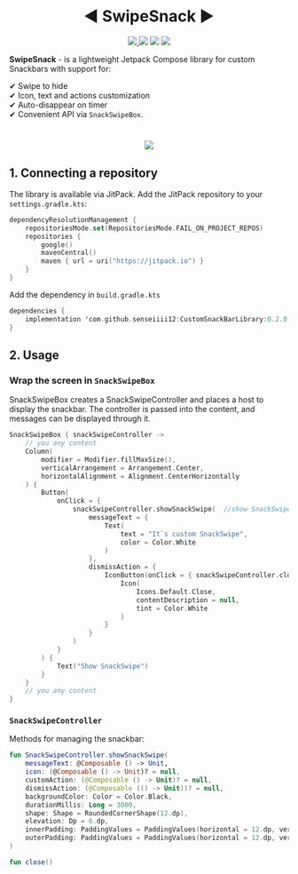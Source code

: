 
 <h1 align="center">◀ SwipeSnack ▶</h1>

<p align="center">
  <a href="https://jitpack.io/#senseiiii12/CustomSnackBarLibrary">
    <img src="https://jitpack.io/v/senseiiii12/CustomSnackBarLibrary.svg" />
  </a>
  <img src="https://img.shields.io/badge/license-MIT-blue.svg" />
  <img src="https://img.shields.io/badge/Kotlin-1.9.24-blue.svg" />
  <img src="https://img.shields.io/badge/Compose-1.5.3-blue.svg" />
</p>

**SwipeSnack** - is a lightweight Jetpack Compose library for custom Snackbars with support for:<br>

✔ Swipe to hide<br>
✔ Icon, text and actions customization<br>
✔ Auto-disappear on timer<br>
✔ Convenient API via `SnackSwipeBox`.<br>
#
 <p align="center">
  <img src="https://media2.giphy.com/media/v1.Y2lkPTc5MGI3NjExbDFmYnU0YnRyZTNtandqemt3cHczYXlyaWl4OGVmaHBkZ2FoYTF0ZiZlcD12MV9pbnRlcm5hbF9naWZfYnlfaWQmY3Q9Zw/f9Ti2yEFGCumoXJLhq/giphy.gif"/>
</p> 

## 1. Connecting a repository

The library is available via JitPack.
Add the JitPack repository to your `settings.gradle.kts`:
```kotlin
dependencyResolutionManagement {
    repositoriesMode.set(RepositoriesMode.FAIL_ON_PROJECT_REPOS)
    repositories {
        google()
        mavenCentral()
        maven { url = uri("https://jitpack.io") }
    }
}
```
 Add the dependency in `build.gradle.kts`
```kotlin
dependencies {
    implementation 'com.github.senseiiii12:CustomSnackBarLibrary:0.2.0'
}
```
## 2. Usage
### Wrap the screen in `SnackSwipeBox`

SnackSwipeBox creates a SnackSwipeController and places a host to display the snackbar.
The controller is passed into the content, and messages can be displayed through it.
```kotlin
SnackSwipeBox { snackSwipeController ->
    // you any content
    Column( 
        modifier = Modifier.fillMaxSize(),
        verticalArrangement = Arrangement.Center,
        horizontalAlignment = Alignment.CenterHorizontally
    ) {
        Button(
            onClick = {
                snackSwipeController.showSnackSwipe(  //show SnackSwipe
                    messageText = {
                        Text(
                            text = "It`s custom SnackSwipe",
                            color = Color.White
                        )
                    },
                    dismissAction = {
                        IconButton(onClick = { snackSwipeController.close() }) {  //close action SnackSwipe
                            Icon(
                                Icons.Default.Close,
                                contentDescription = null,
                                tint = Color.White
                            )
                        }
                    }
                )
            }
        ) {
            Text("Show SnackSwipe")
        }
    }
    // you any content
}
```
### `SnackSwipeController`
Methods for managing the snackbar:
```kotlin
fun SnackSwipeController.showSnackSwipe(
    messageText: @Composable () -> Unit,
    icon: (@Composable () -> Unit)? = null,
    customAction: (@Composable () -> Unit)? = null,
    dismissAction: (@Composable (() -> Unit))? = null,
    backgroundColor: Color = Color.Black,
    durationMillis: Long = 3000,
    shape: Shape = RoundedCornerShape(12.dp),
    elevation: Dp = 6.dp,
    innerPadding: PaddingValues = PaddingValues(horizontal = 12.dp, vertical = 12.dp),
    outerPadding: PaddingValues = PaddingValues(horizontal = 12.dp, vertical = 12.dp)
) 

fun close()
```

